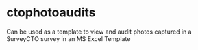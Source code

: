 # ctophotoaudits
Can be used as a template to view and audit photos captured in a SurveyCTO survey in an MS Excel Template
